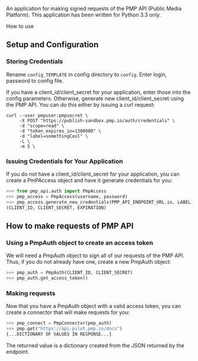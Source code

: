 An application for making signed requests of the PMP API (Public Media Platform). This application has been written for Python 3.3 only.

How to use


## Setup and Configuration

### Storing Credentials

Rename `config_TEMPLATE` in config directory to `config`.
Enter login, password to config file. 

If you have a client_id/client_secret for your application, enter those into the config parameters. Otherwise, generate new client_id/client_secret using the PMP API. You can do this either by issuing a curl request:

```
curl --user pmpuser:pmpsecret \
     -X POST "https://publish-sandbox.pmp.io/auth/credentials" \
     -d "scope=read" \
     -d "token_expires_in=1380000" \
     -d "label=somethingCool" \
     -L \
     -m 5 \
```

### Issuing Credentials for Your Application

If you do not have a client_id/client_secret for your application,  you can create a PmPAccess object and have it generate credentials for you:

```python
>>> from pmp_api.auth import PmpAccess
>>> pmp_access = PmpAccess(username, password)
>>> pmp_access.generate_new_credentials(PMP_API_ENDPOINT_URL.io, LABEL)
(CLIENT_ID, CLIENT_SECRET, EXPIRATION)
```


## How to make requests of PMP API

### Using a PmpAuth object to create an access token

We will need a PmpAuth object to sign all of our requests of the PMP API. Thus, if you do not already have one, create a new PmpAuth object:
```python
>>> pmp_auth = PmpAuth(CLIENT_ID, CLIENT_SECRET)
>>> pmp_auth.get_access_token()
```

### Making requests
Now that you have a PmpAuth object with a valid access token, you can create a connector that will make requests for you:

```python
>>> pmp_connect = PmpConnector(pmp_auth)
>>> pmp.get("https://api-pilot.pmp.io/docs")
{...DICTIONARY OF VALUES IN RESPONSE...}
```

The returned value is a dictionary created from the JSON returned by the endpoint.
